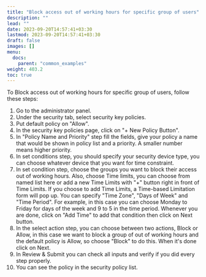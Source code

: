 ```yaml
---
title: "Block access out of working hours for specific group of users"
description: ""
lead: ""
date: 2023-09-20T14:57:41+03:30
lastmod: 2023-09-20T14:57:41+03:30
draft: false
images: []
menu:
  docs:
    parent: "common_examples"
weight: 403.2
toc: true
---
```


To Block access out of working hours for specific group of users, follow these steps:

1. Go to the administrator panel.
2. Under the security tab, select security key policies.
3. Put default policy on "Allow".
4. In the security key policies page, click on "+ New Policy Button".
5. In "Policy Name and Priority" step fill the fields, give your policy a name that would be shown in policy list and a priority. A smaller number means higher priority.
6. In set conditions step, you should specify your security device type, you can choose whatever device that you want for time constraint.
7. In set condition step, choose the groups you want to block their access out of working hours. Also, choose Time limits, you can choose from named list here or add a new Time Limits with "+" button right in front of Time Limits. If you choose to add Time Limits, a Time-based Limitation form will pop up. You can specify "Time Zone", "Days of Week" and "Time Period". For example, in this case you can choose Monday to Friday for days of the week and 9 to 5 in the time period. Whenever you are done, click on "Add Time" to add that condition then click on Next button.
8. In the select action step, you can choose between two actions, Block or Allow, in this case we want to block a group of out of working hours and the default policy is Allow, so choose "Block" to do this. When it's done click on Next.
9. In Review & Submit you can check all inputs and verify if you did every step properly.
10. You can see the policy in the security policy list.
